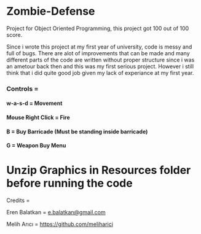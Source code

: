 # Zombie-Defense
Project for Object Oriented Programming, this project got 100 out of 100 score.

Since i wrote this project at my first year of university, code is messy and full of bugs. There are alot of improvements that can be
made and many different parts of the code are written without proper structure since i was an ametour back then and this was my first 
serious project. However i still think that i did quite good job given my lack of experiance at my first year.

### Controls =
#### w-a-s-d = Movement
#### Mouse Right Click = Fire
#### B = Buy Barricade (Must be standing inside barricade)
#### G = Weapon Buy Menu

# Unzip Graphics in Resources folder before running the code

Credits =

Eren Balatkan = e.balatkan@gmail.com

Melih Arıcı = https://github.com/meliharici
